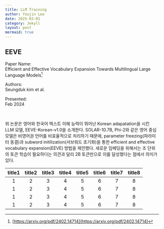 ```yaml
---
title: LLM Training
author: Youjin Lee
date: 2025-03-01
category: Jekyll
layout: post
mermaid: true
---
```



EEVE
-------------

Paper Name:<br/>
Efficient and Effective Vocabulary Expansion Towards Multilingual Large Language Models[^1]

Authors:<br/>
Seungduk kim et al.

Presented:<br/>
Feb 2024

<br/>

위 논문은 영어와 한국어 텍스트 이해 능력이 뛰어난 Korean adapatation을 시킨 LLM 모델, EEVE-Korean-v1.0을 소개한다. SOLAR-10.7B, Phi-2와 같은 영어 중심 모델은 비영어권 언어를 비효율적으로 처리하기 때문에, parameter freezing(파라미터 동결)과 subword initilization(서브워드 초기화)을 통한 efficient and effective vocabulary expansion(EEVE) 방법을 제안했다. 새로운 임베딩을 위해서는 조 단위의 토큰 학습이 필요하다는 의견과 달리 2B 토큰만으로 이를 달성했다는 점에서 의미가 있다.

<div class="table-wrapper" markdown="block">

|title1|title2|title3|title4|title5|title6|title7|title8|
|:-:|:-:|:-:|:-:|:-:|:-:|:-:|:-:|
|1|2|3|4|5|6|7|8|
|1|2|3|4|5|6|7|8|
|1|2|3|4|5|6|7|8|
|1|2|3|4|5|6|7|8|

</div>

[^1]: [https://arxiv.org/pdf/2402.14714](https://arxiv.org/pdf/2402.14714)
